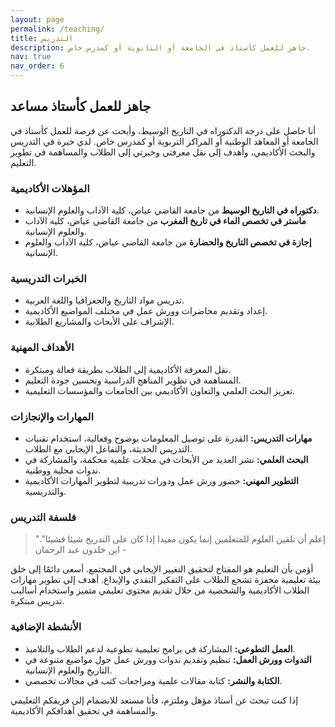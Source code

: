 ```yaml
---
layout: page
permalink: /teaching/
title: التدريس
description: جاهز للعمل كأستاذ في الجامعة أو الثانوية أو كمدرس خاص.
nav: true
nav_order: 6
---
```


## جاهز للعمل كأستاذ مساعد

أنا حاصل على درجة الدكتوراه في التاريخ الوسيط، وأبحث عن فرصة للعمل كأستاذ في الجامعة أو المعاهد الوطنية أو المراكز التربوية أو كمدرس خاص. لدي خبرة في التدريس والبحث الأكاديمي، وأهدف إلى نقل معرفتي وخبرتي إلى الطلاب والمساهمة في تطوير التعليم.

### المؤهلات الأكاديمية

- **دكتوراه في التاريخ الوسيط** من جامعة القاضي عياض، كلية الآداب والعلوم الإنسانية.
- **ماستر في تخصص الماء في تاريخ المغرب** من جامعة القاضي عياض، كلية الآداب والعلوم الإنسانية.
- **إجازة في تخصص التاريخ والحضارة** من جامعة القاضي عياض، كلية الآداب والعلوم الإنسانية.

### الخبرات التدريسية

- تدريس مواد التاريخ والجغرافيا واللغة العربية.
- إعداد وتقديم محاضرات وورش عمل في مختلف المواضيع الأكاديمية.
- الإشراف على الأبحاث والمشاريع الطلابية.

### الأهداف المهنية

- نقل المعرفة الأكاديمية إلى الطلاب بطريقة فعالة ومبتكرة.
- المساهمة في تطوير المناهج الدراسية وتحسين جودة التعليم.
- تعزيز البحث العلمي والتعاون الأكاديمي بين الجامعات والمؤسسات التعليمية.

### المهارات والإنجازات

- **مهارات التدريس:** القدرة على توصيل المعلومات بوضوح وفعالية، استخدام تقنيات التدريس الحديثة، والتفاعل الإيجابي مع الطلاب.
- **البحث العلمي:** نشر العديد من الأبحاث في مجلات علمية محكمة، والمشاركة في ندوات محلية ووطنية.
- **التطوير المهني:** حضور ورش عمل ودورات تدريبية لتطوير المهارات الأكاديمية والتدريسية.

### فلسفة التدريس

> ".إعلم أن تلقين العلوم للمتعلمين إنما يكون مفيدا إذا كان على التدريج شيئا فشيئا" - ابن خلدون عبد الرحمان

أؤمن بأن التعليم هو المفتاح لتحقيق التغيير الإيجابي في المجتمع. أسعى دائمًا إلى خلق بيئة تعليمية محفزة تشجع الطلاب على التفكير النقدي والإبداع. أهدف إلى تطوير مهارات الطلاب الأكاديمية والشخصية من خلال تقديم محتوى تعليمي متميز واستخدام أساليب تدريس مبتكرة.

### الأنشطة الإضافية

- **العمل التطوعي:** المشاركة في برامج تعليمية تطوعية لدعم الطلاب والتلاميذ.
- **الندوات وورش العمل:** تنظيم وتقديم ندوات وورش عمل حول مواضيع متنوعة في التاريخ والعلوم الإنسانية.
- **الكتابة والنشر:** كتابة مقالات علمية ومراجعات كتب في مجالات تخصصي.

إذا كنت تبحث عن أستاذ مؤهل وملتزم، فأنا مستعد للانضمام إلى فريقكم التعليمي والمساهمة في تحقيق أهدافكم الأكاديمية.
